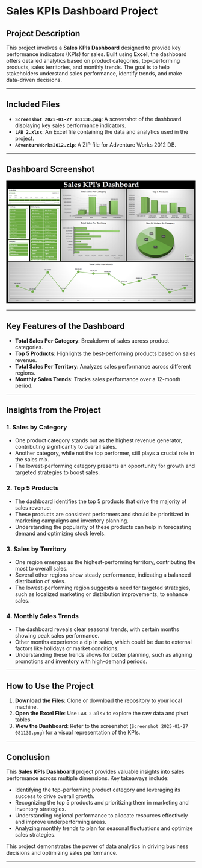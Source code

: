 # Sales KPIs Dashboard Project

## Project Description
This project involves a **Sales KPIs Dashboard** designed to provide key performance indicators (KPIs) for sales. Built using **Excel**, the dashboard offers detailed analytics based on product categories, top-performing products, sales territories, and monthly trends. The goal is to help stakeholders understand sales performance, identify trends, and make data-driven decisions.

---

## Included Files
- **`Screenshot 2025-01-27 081130.png`**: A screenshot of the dashboard displaying key sales performance indicators.
- **`LAB 2.xlsx`**: An Excel file containing the data and analytics used in the project.
- **`AdventureWorks2012.zip`**: A ZIP file for Adventure Works 2012 DB.


---
## Dashboard Screenshot

![image_alt](https://github.com/AhmedHussein486/Sales-KPI-s-Using-MS-Excel/blob/main/Screenshot%202025-01-27%20081130.png?raw=true)

---

## Key Features of the Dashboard
- **Total Sales Per Category**: Breakdown of sales across product categories.
- **Top 5 Products**: Highlights the best-performing products based on sales revenue.
- **Total Sales Per Territory**: Analyzes sales performance across different regions.
- **Monthly Sales Trends**: Tracks sales performance over a 12-month period.

---

## Insights from the Project

### 1. **Sales by Category**
- One product category stands out as the highest revenue generator, contributing significantly to overall sales.
- Another category, while not the top performer, still plays a crucial role in the sales mix.
- The lowest-performing category presents an opportunity for growth and targeted strategies to boost sales.

### 2. **Top 5 Products**
- The dashboard identifies the top 5 products that drive the majority of sales revenue.
- These products are consistent performers and should be prioritized in marketing campaigns and inventory planning.
- Understanding the popularity of these products can help in forecasting demand and optimizing stock levels.

### 3. **Sales by Territory**
- One region emerges as the highest-performing territory, contributing the most to overall sales.
- Several other regions show steady performance, indicating a balanced distribution of sales.
- The lowest-performing region suggests a need for targeted strategies, such as localized marketing or distribution improvements, to enhance sales.

### 4. **Monthly Sales Trends**
- The dashboard reveals clear seasonal trends, with certain months showing peak sales performance.
- Other months experience a dip in sales, which could be due to external factors like holidays or market conditions.
- Understanding these trends allows for better planning, such as aligning promotions and inventory with high-demand periods.

---

## How to Use the Project
1. **Download the Files**: Clone or download the repository to your local machine.
2. **Open the Excel File**: Use `LAB 2.xlsx` to explore the raw data and pivot tables.
3. **View the Dashboard**: Refer to the screenshot (`Screenshot 2025-01-27 081130.png`) for a visual representation of the KPIs.

---

## Conclusion
This **Sales KPIs Dashboard** project provides valuable insights into sales performance across multiple dimensions. Key takeaways include:
- Identifying the top-performing product category and leveraging its success to drive overall growth.
- Recognizing the top 5 products and prioritizing them in marketing and inventory strategies.
- Understanding regional performance to allocate resources effectively and improve underperforming areas.
- Analyzing monthly trends to plan for seasonal fluctuations and optimize sales strategies.

This project demonstrates the power of data analytics in driving business decisions and optimizing sales performance.

---
